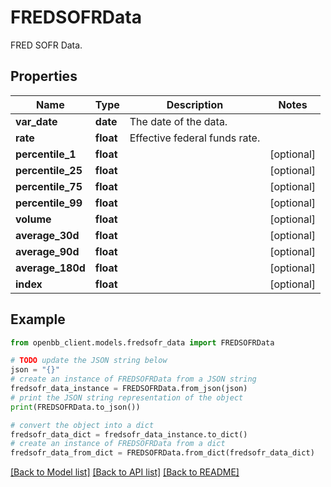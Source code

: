 # FREDSOFRData

FRED SOFR Data.

## Properties

Name | Type | Description | Notes
------------ | ------------- | ------------- | -------------
**var_date** | **date** | The date of the data. | 
**rate** | **float** | Effective federal funds rate. | 
**percentile_1** | **float** |  | [optional] 
**percentile_25** | **float** |  | [optional] 
**percentile_75** | **float** |  | [optional] 
**percentile_99** | **float** |  | [optional] 
**volume** | **float** |  | [optional] 
**average_30d** | **float** |  | [optional] 
**average_90d** | **float** |  | [optional] 
**average_180d** | **float** |  | [optional] 
**index** | **float** |  | [optional] 

## Example

```python
from openbb_client.models.fredsofr_data import FREDSOFRData

# TODO update the JSON string below
json = "{}"
# create an instance of FREDSOFRData from a JSON string
fredsofr_data_instance = FREDSOFRData.from_json(json)
# print the JSON string representation of the object
print(FREDSOFRData.to_json())

# convert the object into a dict
fredsofr_data_dict = fredsofr_data_instance.to_dict()
# create an instance of FREDSOFRData from a dict
fredsofr_data_from_dict = FREDSOFRData.from_dict(fredsofr_data_dict)
```
[[Back to Model list]](../README.md#documentation-for-models) [[Back to API list]](../README.md#documentation-for-api-endpoints) [[Back to README]](../README.md)


